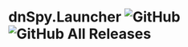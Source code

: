 # dnSpy.Launcher ![GitHub](https://img.shields.io/github/license/mobile46/dnSpy.Launcher) ![GitHub All Releases](https://img.shields.io/github/downloads/mobile46/dnSpy.Launcher/total)
